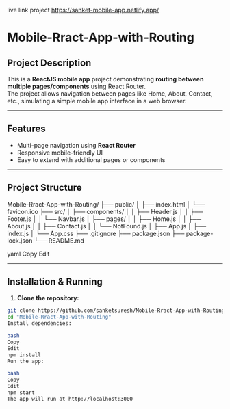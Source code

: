 live link project   https://sanket-mobile-app.netlify.app/

# Mobile-Rract-App-with-Routing

## Project Description
This is a **ReactJS mobile app** project demonstrating **routing between multiple pages/components** using React Router.  
The project allows navigation between pages like Home, About, Contact, etc., simulating a simple mobile app interface in a web browser.

---

## Features
- Multi-page navigation using **React Router**  
- Responsive mobile-friendly UI  
- Easy to extend with additional pages or components  

---

## Project Structure
Mobile-Rract-App-with-Routing/
├── public/
│ ├── index.html
│ └── favicon.ico
├── src/
│ ├── components/
│ │ ├── Header.js
│ │ ├── Footer.js
│ │ └── Navbar.js
│ ├── pages/
│ │ ├── Home.js
│ │ ├── About.js
│ │ ├── Contact.js
│ │ └── NotFound.js
│ ├── App.js
│ ├── index.js
│ └── App.css
├── .gitignore
├── package.json
├── package-lock.json
└── README.md

yaml
Copy
Edit

---

## Installation & Running

1. **Clone the repository:**
```bash
git clone https://github.com/sanketsuresh/Mobile-Rract-App-with-Routing.git
cd "Mobile-Rract-App-with-Routing"
Install dependencies:

bash
Copy
Edit
npm install
Run the app:

bash
Copy
Edit
npm start
The app will run at http://localhost:3000

